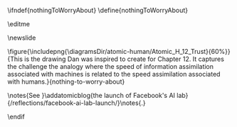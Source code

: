 \ifndef{nothingToWorryAbout}
\define{nothingToWorryAbout}

\editme

\newslide

\figure{\includepng{\diagramsDir/atomic-human/Atomic_H_12_Trust}{60%}}{This is the drawing Dan was inspired to create for Chapter 12. It captures the challenge the analogy where the speed of information assimilation associated with machines is related to the speed assimilation associated with humans.}{nothing-to-worry-about}

\notes{See }\addatomicblog{the launch of Facebook's AI lab}{/reflections/facebook-ai-lab-launch/}\notes{.}

\endif


